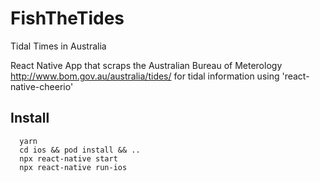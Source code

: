 # FishTheTides
Tidal Times in Australia

React Native App that scraps the Australian Bureau of Meterology http://www.bom.gov.au/australia/tides/ for tidal information using 'react-native-cheerio'



## Install
```
  yarn
  cd ios && pod install && ..
  npx react-native start
  npx react-native run-ios
```
